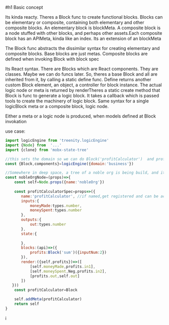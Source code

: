 #h1 Basic concept

Its kinda reacty. Theres a Block func to create functional blocks. Blocks can be elementary or composite, containing
both elementary and other composite blocks. An elementary block is blockMeta. A composite block is a node stuffed with
other blocks, and perhaps  other assets.Each composite block has an APIMeta, kinda like an index. Its an extension of an
blockMeta

The Block func abstracts the dissimilar syntax for creating elementary and composite blocks. Base blocks are just metas.
Composite blocks are defined when invoking Block with block spec


Its React syntax.
There are Blocks which are React components. They are classes. Maybe we can do funcs later.
So, theres a base Block and all are inherited from it, by calling a static define func.
Define returns another custom Block element, an object, a controller for block instance. The actual logic node or meta
is returned by renderTheres a static create method that
Block is func to generate a logic block.
It takes a callback which is passed tools to create the machinery of logic block.
Same syntax for  a single logicBlock meta or a composite block, logic node.

Either a meta or a logic node is produced, when models defined at Block invokation

use case:
```javascript 1.8
import logicEngine from 'treenity.logicEngine'
import {Node} from  '...'
import {clone} from 'mobx-state-tree'

//this sets the domain so we can do Block('profitCalculator')  and profitCalculator=components.profitCalculator
const {Block,components}=logicEngine({domain:'business'})

//Somewhere in deep space, a tree of a noble org is being build, and it goes like this ....
const nobleOrgNode=(props)=>{
    const self=Node.props({name:'nobleOrg'})
    
    const profitCalculatorSpec=props=>({
       name:'profitCalculator', //if named,get registered and can be accessed by Block('profitCalculator')
       inputs:{
           moneyMade:types.number,
           moneySpent:types.number
       },
       outputs:{
           out:types.number
       },
       state:{
           
       },
       blocks:(api)=>({
           profits:Block('sum')({inputNum:2})
       }),
       render:({self,profits})=>([
           [self.moneyMade,profits.in1],
           [self.moneySpent,Neg,profits.in2],
           [profits.out,self.out]
       ])
   }))
    const profitCalculator=Block

    self.addMeta(profitCalculator)
    return self
}
```
i


 
